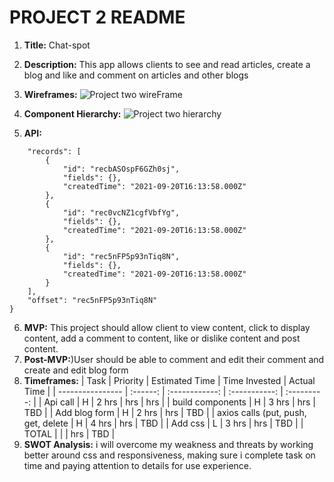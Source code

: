 # PROJECT 2 README <!-- omit in toc -->
1. **Title:** Chat-spot
2. **Description:** This app allows clients to see and read articles, create a blog and like and comment on articles and other blogs
3. **Wireframes:** 
![Project two wireFrame](https://user-images.githubusercontent.com/89764557/134079336-834c468f-350f-41bd-8d89-328362e3574a.png)

4. **Component Hierarchy:** ![Project two hierarchy](https://user-images.githubusercontent.com/89764557/134079359-a575a8e6-c10d-4085-9642-482fbcc094db.jpeg)

5. **API:** 
```{
    "records": [
        {
            "id": "recbASOspF6GZh0sj",
            "fields": {},
            "createdTime": "2021-09-20T16:13:58.000Z"
        },
        {
            "id": "rec0vcNZ1cgfVbfYg",
            "fields": {},
            "createdTime": "2021-09-20T16:13:58.000Z"
        },
        {
            "id": "rec5nFP5p93nTiq8N",
            "fields": {},
            "createdTime": "2021-09-20T16:13:58.000Z"
        }
    ],
    "offset": "rec5nFP5p93nTiq8N"
}
```

6. **MVP:** This project should allow client to view content, click to display content, add a comment to content, like or dislike content and post content.
7. **Post-MVP:**)User should be able to comment and edit their comment and create and edit blog form
8. **Timeframes:**
| Task             | Priority | Estimated Time | Time Invested | Actual Time |
| ---------------- | :------: | :------------: | :-----------: | :---------: |
| Api call         |    H     |     2 hrs      |      hrs     |     hrs    |
| build components |    H     |     3 hrs      |      hrs     |     TBD     |
| Add blog form    |    H     |     2 hrs      |      hrs     |     TBD     |
| axios calls (put, push, get, delete      |    H     |     4 hrs      |      hrs     |     TBD     |
| Add css          |    L     |     3 hrs      |      hrs     |     TBD     |
| TOTAL            |          |      |     hrs     |     TBD     |
9. **SWOT Analysis:** i will overcome my weakness and threats by working better around css and responsiveness, making sure i complete task on time and paying attention to details for use experience.